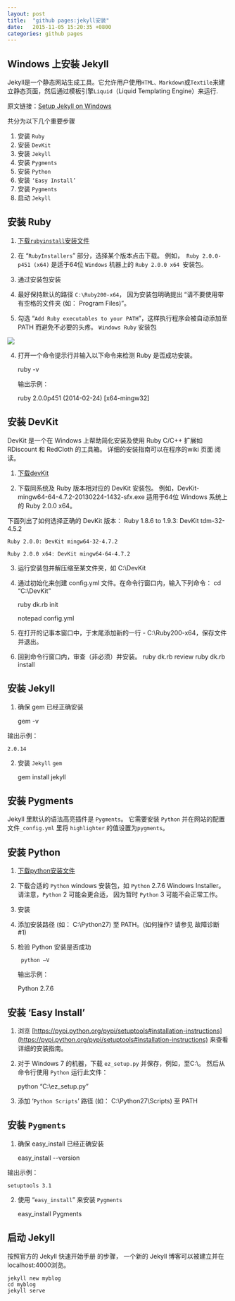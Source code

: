 ```yaml
---
layout: post
title:  "github pages:jekyll安装"
date:   2015-11-05 15:20:35 +0800
categories: github pages
---
```

## Windows 上安装 Jekyll ##

Jekyll是一个静态网站生成工具。它允许用户使用`HTML、Markdown`或`Textile`来建立静态页面，然后通过模板引擎`Liquid`（Liquid Templating Engine）来运行.

原文链接：[Setup Jekyll on Windows](http://yizeng.me/2013/05/10/setup-jekyll-on-windows/)

共分为以下几个重要步骤

1. 安装 `Ruby`
2. 安装 `DevKit`
3. 安装 `Jekyll`
4. 安装 `Pygments` 	
  1. 安装 `Python`
  2. 安装 `‘Easy Install’`
  3. 安装 `Pygments`
5. 启动 `Jekyll`


## 安装 Ruby ##
1. [下载`rubyinstall`安装文件](http://rubyinstaller.org/downloads/ "下载ruby安装文件")

2. 在 “`RubyInstallers`” 部分，选择某个版本点击下载。
 例如，` Ruby 2.0.0-p451 (x64)` 是适于64位 `Windows` 机器上的 `Ruby 2.0.0 x64 `安装包。

3. 通过安装包安装

  1. 最好保持默认的路径 `C:\Ruby200-x64`， 因为安装包明确提出 “请不要使用带有空格的文件夹 (如： Program Files)”。
  2. 勾选 “`Add Ruby executables to your PATH`”，这样执行程序会被自动添加至 PATH 而避免不必要的头疼。
   `Windows Ruby` 安装包

  ![](http://i.imgur.com/RB4Ti7v.png)


4. 打开一个命令提示行并输入以下命令来检测 Ruby 是否成功安装。
    
    ruby -v
    
   输出示例：
    
    
      ruby 2.0.0p451 (2014-02-24) [x64-mingw32]
    
    
    
## 安装 DevKit ##
DevKit 是一个在 Windows 上帮助简化安装及使用 Ruby C/C++ 扩展如 RDiscount 和 RedCloth 的工具箱。 详细的安装指南可以在程序的wiki 页面 阅读。

 1. [下载devKit](http://rubyinstaller.org/downloads/)

 2. 下载同系统及 Ruby 版本相对应的 DevKit 安装包。 例如，DevKit-mingw64-64-4.7.2-20130224-1432-sfx.exe 适用于64位 Windows 系统上的 Ruby 2.0.0 x64。

下面列出了如何选择正确的 DevKit 版本：
    Ruby 1.8.6 to 1.9.3: DevKit tdm-32-4.5.2
    
    Ruby 2.0.0: DevKit mingw64-32-4.7.2
    
    Ruby 2.0.0 x64: DevKit mingw64-64-4.7.2
 3. 运行安装包并解压缩至某文件夹，如 C:\DevKit

 4. 通过初始化来创建 config.yml 文件。在命令行窗口内，输入下列命令：
    cd “C:\DevKit”
    
    ruby dk.rb init
    
    notepad config.yml
 5. 在打开的记事本窗口中，于末尾添加新的一行 - C:\Ruby200-x64，保存文件并退出。

 6. 回到命令行窗口内，审查（非必须）并安装。
    ruby dk.rb review
    ruby dk.rb install
## 安装 Jekyll ##
 1. 确保 gem 已经正确安装
    
    gem -v
    
  输出示例：
    
    2.0.14
    
 2. 安装 `Jekyll` `gem`
    
    gem install jekyll
    
## 安装 Pygments ##
Jekyll 里默认的语法高亮插件是 `Pygments`。 它需要安装 `Python` 并在网站的配置文件`_config.yml` 里将 `highlighter` 的值设置为`pygments`。



## 安装 Python ##
1. [下载python安装文件 ](http://www.python.org/download/)
2. 下载合适的 `Python` windows 安装包，如 `Python` 2.7.6 Windows Installer。 请注意，`Python` 2 可能会更合适，  	因为暂时 `Python` 3 可能不会正常工作。
3. 安装
4. 添加安装路径 (如： C:\Python27) 至 PATH。(如何操作? 请参见 故障诊断 #1)
5. 检验 Python 安装是否成功
    
    	python –V
    
   输出示例：
    
    Python 2.7.6
    
## 安装 ‘Easy Install’ ##
1. 浏览 [https://pypi.python.org/pypi/setuptools#installation-instructions](https://pypi.python.org/pypi/setuptools#installation-instructions) 来查看详细的安装指南。
2. 对于 Windows 7 的机器，下载 `ez_setup.py` 并保存，例如，至C:\。 然后从命令行使用 `Python` 运行此文件：
    
    
    python “C:\ez_setup.py”
    
3. 添加 ‘`Python Scripts`’ 路径 (如： C:\Python27\Scripts) 至 PATH
## 安装 `Pygments` ##
1. 确保 easy_install 已经正确安装
    
    easy_install --version
    
  输出示例：
    
    setuptools 3.1
    
2. 使用 “`easy_install`” 来安装 `Pygments`
    
    easy_install Pygments
    
## 启动 Jekyll ##
按照官方的 Jekyll 快速开始手册 的步骤， 一个新的 Jekyll 博客可以被建立并在localhost:4000浏览。
    
    jekyll new myblog
    cd myblog
    jekyll serve
    

